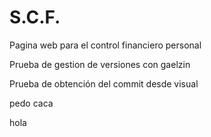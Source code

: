 # S.C.F.
Pagina web para el control financiero personal


Prueba de gestion de versiones con gaelzin



Prueba de obtención del commit desde visual

pedo caca

hola

